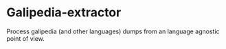 # Galipedia-extractor
Process galipedia (and other languages) dumps from an language agnostic point of view. 
